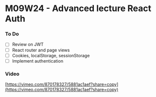 # M09W24 - Advanced lecture React Auth

### To Do

- [ ] Review on JWT
- [ ] React router and page views
- [ ] Cookies, localStorage, sessionStorage
- [ ] Implement authentication

### Video
[https://vimeo.com/870178327/5881ac1aef?share=copy](https://vimeo.com/870178327/5881ac1aef?share=copy)
